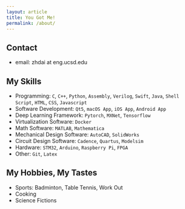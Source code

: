 ```yaml
---
layout: article
title: You Got Me!
permalink: /about/
---
```


## Contact

- email: zhdai at eng.ucsd.edu

## My Skills

- Programming: `C`, `C++`, `Python`, `Assembly`, `Verilog`, `Swift`, `Java`, `Shell Script`, `HTML`, `CSS`, `Javascript`
- Software Development: `Qt5`, `macOS App`, `iOS App`, `Android App`
- Deep Learning Framework: `Pytorch`, `MXNet`, `Tensorflow`
- Virtualization Software: `Docker`
- Math Software: `MATLAB`, `Mathematica`
- Mechanical Design Software: `AutoCAD`, `SolidWorks`
- Circuit Design Software: `Cadence`, `Quartus`, `Modelsim`
- Hardware: `STM32`, `Arduino`, `Raspberry Pi`, `FPGA`
- Other: `Git`, `Latex`

## My Hobbies, My Tastes

- Sports: Badminton, Table Tennis, Work Out
- Cooking
- Science Fictions
